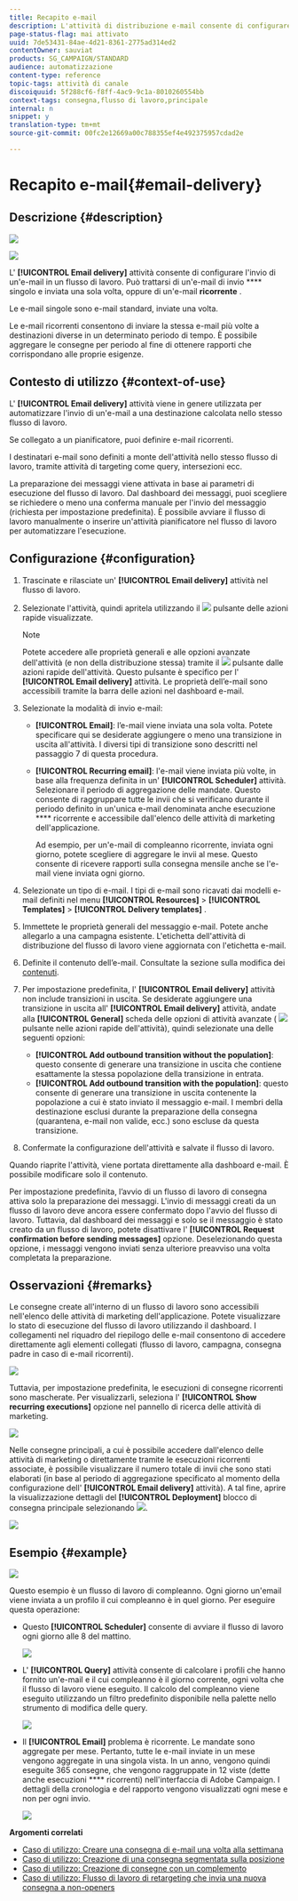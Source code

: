 ```yaml
---
title: Recapito e-mail
description: L'attività di distribuzione e-mail consente di configurare l'invio di un'e-mail singola o ricorrente in un flusso di lavoro.
page-status-flag: mai attivato
uuid: 7de53431-84ae-4d21-8361-2775ad314ed2
contentOwner: sauviat
products: SG_CAMPAIGN/STANDARD
audience: automatizzazione
content-type: reference
topic-tags: attività di canale
discoiquuid: 5f288cf6-f8ff-4ac9-9c1a-8010260554bb
context-tags: consegna,flusso di lavoro,principale
internal: n
snippet: y
translation-type: tm+mt
source-git-commit: 00fc2e12669a00c788355ef4e492375957cdad2e

---
```



# Recapito e-mail{#email-delivery}

## Descrizione {#description}

![](assets/email.png)

![](assets/recurrentemail.png)

L' **[!UICONTROL Email delivery]** attività consente di configurare l'invio di un'e-mail in un flusso di lavoro. Può trattarsi di un'e-mail di invio **** singolo e inviata una sola volta, oppure di un'e-mail **ricorrente** .

Le e-mail singole sono e-mail standard, inviate una volta.

Le e-mail ricorrenti consentono di inviare la stessa e-mail più volte a destinazioni diverse in un determinato periodo di tempo. È possibile aggregare le consegne per periodo al fine di ottenere rapporti che corrispondano alle proprie esigenze.

## Contesto di utilizzo {#context-of-use}

L' **[!UICONTROL Email delivery]** attività viene in genere utilizzata per automatizzare l'invio di un'e-mail a una destinazione calcolata nello stesso flusso di lavoro.

Se collegato a un pianificatore, puoi definire e-mail ricorrenti.

I destinatari e-mail sono definiti a monte dell'attività nello stesso flusso di lavoro, tramite attività di targeting come query, intersezioni ecc.

La preparazione dei messaggi viene attivata in base ai parametri di esecuzione del flusso di lavoro. Dal dashboard dei messaggi, puoi scegliere se richiedere o meno una conferma manuale per l'invio del messaggio (richiesta per impostazione predefinita). È possibile avviare il flusso di lavoro manualmente o inserire un'attività pianificatore nel flusso di lavoro per automatizzare l'esecuzione.

## Configurazione {#configuration}

1. Trascinate e rilasciate un' **[!UICONTROL Email delivery]** attività nel flusso di lavoro.
1. Selezionate l'attività, quindi apritela utilizzando il ![](assets/edit_darkgrey-24px.png) pulsante delle azioni rapide visualizzate.

   >[!NOTE]
   >
   >Potete accedere alle proprietà generali e alle opzioni avanzate dell'attività (e non della distribuzione stessa) tramite il ![](assets/dlv_activity_params-24px.png) pulsante dalle azioni rapide dell'attività. Questo pulsante è specifico per l' **[!UICONTROL Email delivery]** attività. Le proprietà dell’e-mail sono accessibili tramite la barra delle azioni nel dashboard e-mail.

1. Selezionate la modalità di invio e-mail:

   * **[!UICONTROL Email]**: l’e-mail viene inviata una sola volta. Potete specificare qui se desiderate aggiungere o meno una transizione in uscita all'attività. I diversi tipi di transizione sono descritti nel passaggio 7 di questa procedura.
   * **[!UICONTROL Recurring email]**: l'e-mail viene inviata più volte, in base alla frequenza definita in un' **[!UICONTROL Scheduler]** attività. Selezionare il periodo di aggregazione delle mandate. Questo consente di raggruppare tutte le invii che si verificano durante il periodo definito in un'unica e-mail denominata anche esecuzione **** ricorrente e accessibile dall'elenco delle attività di marketing dell'applicazione.

      Ad esempio, per un'e-mail di compleanno ricorrente, inviata ogni giorno, potete scegliere di aggregare le invii al mese. Questo consente di ricevere rapporti sulla consegna mensile anche se l'e-mail viene inviata ogni giorno.

1. Selezionate un tipo di e-mail. I tipi di e-mail sono ricavati dai modelli e-mail definiti nel menu **[!UICONTROL Resources]** &gt; **[!UICONTROL Templates]** &gt; **[!UICONTROL Delivery templates]** .
1. Immettete le proprietà generali del messaggio e-mail. Potete anche allegarlo a una campagna esistente. L'etichetta dell'attività di distribuzione del flusso di lavoro viene aggiornata con l'etichetta e-mail.
1. Definite il contenuto dell’e-mail. Consultate la sezione sulla modifica dei [contenuti](../../designing/using/overview.md).
1. Per impostazione predefinita, l' **[!UICONTROL Email delivery]** attività non include transizioni in uscita. Se desiderate aggiungere una transizione in uscita all' **[!UICONTROL Email delivery]** attività, andate alla **[!UICONTROL General]** scheda delle opzioni di attività avanzate ( ![](assets/dlv_activity_params-24px.png) pulsante nelle azioni rapide dell'attività), quindi selezionate una delle seguenti opzioni:

   * **[!UICONTROL Add outbound transition without the population]**: questo consente di generare una transizione in uscita che contiene esattamente la stessa popolazione della transizione in entrata.
   * **[!UICONTROL Add outbound transition with the population]**: questo consente di generare una transizione in uscita contenente la popolazione a cui è stato inviato il messaggio e-mail. I membri della destinazione esclusi durante la preparazione della consegna (quarantena, e-mail non valide, ecc.) sono escluse da questa transizione.

1. Confermate la configurazione dell'attività e salvate il flusso di lavoro.

Quando riaprite l'attività, viene portata direttamente alla dashboard e-mail. È possibile modificare solo il contenuto.

Per impostazione predefinita, l’avvio di un flusso di lavoro di consegna attiva solo la preparazione dei messaggi. L'invio di messaggi creati da un flusso di lavoro deve ancora essere confermato dopo l'avvio del flusso di lavoro. Tuttavia, dal dashboard dei messaggi e solo se il messaggio è stato creato da un flusso di lavoro, potete disattivare l' **[!UICONTROL Request confirmation before sending messages]** opzione. Deselezionando questa opzione, i messaggi vengono inviati senza ulteriore preavviso una volta completata la preparazione.

## Osservazioni {#remarks}

Le consegne create all'interno di un flusso di lavoro sono accessibili nell'elenco delle attività di marketing dell'applicazione. Potete visualizzare lo stato di esecuzione del flusso di lavoro utilizzando il dashboard. I collegamenti nel riquadro del riepilogo delle e-mail consentono di accedere direttamente agli elementi collegati (flusso di lavoro, campagna, consegna padre in caso di e-mail ricorrenti).

![](assets/wkf_display_recurrent_executions_2.png)

Tuttavia, per impostazione predefinita, le esecuzioni di consegne ricorrenti sono mascherate. Per visualizzarli, seleziona l' **[!UICONTROL Show recurring executions]** opzione nel pannello di ricerca delle attività di marketing.

![](assets/wkf_display_recurrent_executions.png)

Nelle consegne principali, a cui è possibile accedere dall'elenco delle attività di marketing o direttamente tramite le esecuzioni ricorrenti associate, è possibile visualizzare il numero totale di invii che sono stati elaborati (in base al periodo di aggregazione specificato al momento della configurazione dell' **[!UICONTROL Email delivery]** attività). A tal fine, aprire la visualizzazione dettagli del **[!UICONTROL Deployment]** blocco di consegna principale selezionando ![](assets/wkf_dlv_detail_button.png).

![](assets/wkf_display_recurrent_executions_3.png)

## Esempio {#example}

![](assets/wkf_delivery_example_1.png)

Questo esempio è un flusso di lavoro di compleanno. Ogni giorno un'email viene inviata a un profilo il cui compleanno è in quel giorno. Per eseguire questa operazione:

* Questo **[!UICONTROL Scheduler]** consente di avviare il flusso di lavoro ogni giorno alle 8 del mattino.

   ![](assets/wkf_delivery_example_2.png)

* L' **[!UICONTROL Query]** attività consente di calcolare i profili che hanno fornito un'e-mail e il cui compleanno è il giorno corrente, ogni volta che il flusso di lavoro viene eseguito. Il calcolo del compleanno viene eseguito utilizzando un filtro predefinito disponibile nella palette nello strumento di modifica delle query.

   ![](assets/wkf_delivery_example_3.png)

* Il **[!UICONTROL Email]** problema è ricorrente. Le mandate sono aggregate per mese. Pertanto, tutte le e-mail inviate in un mese vengono aggregate in una singola vista. In un anno, vengono quindi eseguite 365 consegne, che vengono raggruppate in 12 viste (dette anche esecuzioni **** ricorrenti) nell'interfaccia di Adobe Campaign. I dettagli della cronologia e del rapporto vengono visualizzati ogni mese e non per ogni invio.

   ![](assets/wkf_delivery_example_4.png)

**Argomenti correlati**

* [Caso di utilizzo: Creare una consegna di e-mail una volta alla settimana](../../automating/using/workflow-weekly-offer.md)
* [Caso di utilizzo: Creazione di una consegna segmentata sulla posizione](../../automating/using/workflow-segmentation-location.md)
* [Caso di utilizzo: Creazione di consegne con un complemento](../../automating/using/workflow-created-query-with-complement.md)
* [Caso di utilizzo: Flusso di lavoro di retargeting che invia una nuova consegna a non-openers](../../automating/using/workflow-cross-channel-retargeting.md)